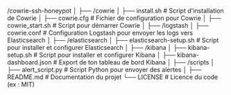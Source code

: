 /cowrie-ssh-honeypot
│
├── /cowrie
│   ├── install.sh                  # Script d'installation de Cowrie
│   ├── cowrie.cfg                 # Fichier de configuration pour Cowrie
│   ├── cowrie_start.sh            # Script pour démarrer Cowrie
│
├── /logstash
│   ├── cowrie.conf                # Configuration Logstash pour envoyer les logs vers Elasticsearch
│
├── /elasticsearch
│   ├── elasticsearch-setup.sh     # Script pour installer et configurer Elasticsearch
│
├── /kibana
│   ├── kibana-setup.sh            # Script pour installer et configurer Kibana
│   ├── kibana-dashboard.json      # Export de ton tableau de bord Kibana
│
├── /scripts
│   ├── alert_script.py            # Script Python pour envoyer des alertes
│
├── README.md                      # Documentation du projet
└── LICENSE                        # Licence du code (ex : MIT)
